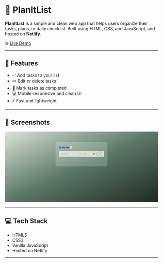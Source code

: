 # 📝 PlanItList

**PlanItList** is a simple and clean web app that helps users organize their tasks, plans, or daily checklist. Built using HTML, CSS, and JavaScript, and hosted on **Netlify**.

🌐 [Live Demo](https://planitlist.netlify.app)

---

## 🚀 Features

- ✅ Add tasks to your list  
- ✏️ Edit or delete tasks  
- 📌 Mark tasks as completed  
- 💻 Mobile-responsive and clean UI  
- ⚡ Fast and lightweight  

---

## 📸 Screenshots

 ![Homepage](images/screenshot.png)

---

## 💻 Tech Stack

- HTML5  
- CSS3  
- Vanilla JavaScript  
- Hosted on Netlify  

---
